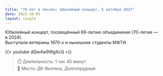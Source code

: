 ```yaml
---
title: "70 лет в песнях: юбилейный концерт, 5 октября 2023"
date: 2023-10-05
layout: single
---
```


Юбилейный концерт, посвящённый 69-летию объединения (70-летие — в 2024).  
Выступали ветераны 1970-х и нынешние студенты МФТИ.

{{< youtube dQw4w9WgXcQ >}}

> ⏱️ Длительность: 1 час 45 минут  
> 📍 Место: ДК Физтеха, Долгопрудный